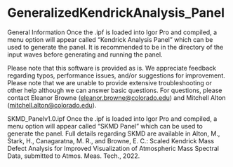 # GeneralizedKendrickAnalysis_Panel
General Information
Once the .ipf is loaded into Igor Pro and compiled, a menu option will appear called “Kendrick Analysis Panel” which can be used to generate the panel. It is recommended to be in the directory of the input waves before generating and running the panel.

Please note that this software is provided as is. We appreciate feedback regarding typos, performance issues, and/or suggestions for improvement. Please note that we are unable to provide extensive troubleshooting or other help although we can answer basic questions. For questions, please contact Eleanor Browne (eleanor.browne@colorado.edu) and Mitchell Alton (mitchell.alton@colorado.edu).

SKMD_Panelv1.0.ipf
Once the .ipf is loaded into Igor Pro and compiled, a menu option will appear called “SKMD Panel” which can be used to generate the panel.
Full details regarding SKMD are available in 
Alton, M., Stark, H., Canagaratna, M. R., and Browne, E. C.: Scaled Kendrick Mass Defect Analysis for Improved Visualization of Atmospheric Mass Spectral Data, submitted to Atmos. Meas. Tech., 2022.

